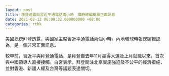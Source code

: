 ```yaml
---
layout: post
title: 拜登透露與習近平通電話兩小時　環時總編稱屬正面訊息
date: 2021-02-12 06:08:32.000000000 +08:00
categories: rthk
---
```


美國總統拜登透露，與國家主席習近平通電話兩個小時。內地環球時報總編輯認為，是一個非常正面訊息。

較早前，習近平與拜登通電話，是拜登自去年11月贏得大選及上月就職以來，首次與中國領導人直接接觸。白宮表示，拜登關注北京實施強迫及不公平的經濟措施，並對香港、新疆人權及台灣等議題表達關切。
